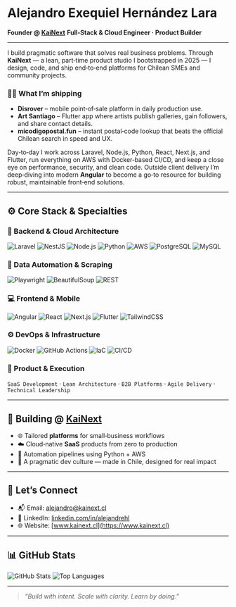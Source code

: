 # Alejandro Exequiel Hernández Lara

**Founder @ [KaiNext](https://www.kainext.cl)**
**Full‑Stack & Cloud Engineer · Product Builder**

---

I build pragmatic software that solves real business problems. Through **KaiNext** — a lean, part‑time product studio I bootstrapped in 2025 — I design, code, and ship end‑to‑end platforms for Chilean SMEs and community projects.

### 👩‍💻 What I’m shipping

* **Disrover** – mobile point‑of‑sale platform in daily production use.
* **Art Santiago** – Flutter app where artists publish galleries, gain followers, and share contact details.
* **micodigopostal.fun** – instant postal‑code lookup that beats the official Chilean search in speed and UX.

Day‑to‑day I work across Laravel, Node.js, Python, React, Next.js, and Flutter, run everything on AWS with Docker‑based CI/CD, and keep a close eye on performance, security, and clean code. Outside client delivery I’m deep‑diving into modern **Angular** to become a go‑to resource for building robust, maintainable front‑end solutions.

---

## ⚙️ Core Stack & Specialties

### 🧠 Backend & Cloud Architecture

![Laravel](https://img.shields.io/badge/Laravel-F05340?style=for-the-badge\&logo=laravel\&logoColor=white)
![NestJS](https://img.shields.io/badge/NestJS-E0234E?style=for-the-badge\&logo=nestjs\&logoColor=white)
![Node.js](https://img.shields.io/badge/Node.js-339933?style=for-the-badge\&logo=node.js\&logoColor=white)
![Python](https://img.shields.io/badge/Python-3776AB?style=for-the-badge\&logo=python\&logoColor=white)
![AWS](https://img.shields.io/badge/AWS-232F3E?style=for-the-badge\&logo=amazon-aws\&logoColor=white)
![PostgreSQL](https://img.shields.io/badge/PostgreSQL-336791?style=for-the-badge\&logo=postgresql\&logoColor=white)
![MySQL](https://img.shields.io/badge/MySQL-00758F?style=for-the-badge\&logo=mysql\&logoColor=white)

### 🔄 Data Automation & Scraping

![Playwright](https://img.shields.io/badge/Playwright-2E2E2E?style=for-the-badge\&logo=playwright\&logoColor=green)
![BeautifulSoup](https://img.shields.io/badge/BeautifulSoup-ffffff?style=for-the-badge\&logo=python\&logoColor=black)
![REST](https://img.shields.io/badge/REST%20APIs-FF6F00?style=for-the-badge\&logo=api\&logoColor=white)

### 💻 Frontend & Mobile

![Angular](https://img.shields.io/badge/Angular-DD0031?style=for-the-badge\&logo=angular\&logoColor=white)
![React](https://img.shields.io/badge/React-20232A?style=for-the-badge\&logo=react\&logoColor=61DAFB)
![Next.js](https://img.shields.io/badge/Next.js-000000?style=for-the-badge\&logo=next.js\&logoColor=white)
![Flutter](https://img.shields.io/badge/Flutter-02569B?style=for-the-badge\&logo=flutter\&logoColor=white)
![TailwindCSS](https://img.shields.io/badge/TailwindCSS-38B2AC?style=for-the-badge\&logo=tailwind-css\&logoColor=white)

### ⚙️ DevOps & Infrastructure

![Docker](https://img.shields.io/badge/Docker-2496ED?style=for-the-badge\&logo=docker\&logoColor=white)
![GitHub Actions](https://img.shields.io/badge/GitHub%20Actions-2088FF?style=for-the-badge\&logo=github-actions\&logoColor=white)
![IaC](https://img.shields.io/badge/IaC-CDK%2FTerraform-4E4E4E?style=for-the-badge)
![CI/CD](https://img.shields.io/badge/CI%2FCD-20B2AA?style=for-the-badge)

### 💼 Product & Execution

`SaaS Development` · `Lean Architecture` · `B2B Platforms` · `Agile Delivery` · `Technical Leadership`

---

## 🚀 Building @ [KaiNext](https://www.kainext.cl)

* 🌐 Tailored **platforms** for small‑business workflows
* ☁️ Cloud‑native **SaaS** products from zero to production
* 🤖 Automation pipelines using Python + AWS
* 🧭 A pragmatic dev culture — made in Chile, designed for real impact

---

## 🤝 Let’s Connect

* 📬 Email: [alejandro@kainext.cl](mailto:alejandro@kainext.cl)
* 💼 LinkedIn: [linkedin.com/in/alejandrehl](https://www.linkedin.com/in/alejandrehl)
* 🌐 Website: [www.kainext.cl](https://www.kainext.cl)

---

## 📊 GitHub Stats

![GitHub Stats](https://github-readme-stats.vercel.app/api?username=alejandrehl\&show_icons=true\&count_private=true\&theme=default)
![Top Languages](https://github-readme-stats.vercel.app/api/top-langs/?username=alejandrehl\&layout=compact\&langs_count=8\&theme=default)

---

> *“Build with intent. Scale with clarity. Learn by doing.”*
